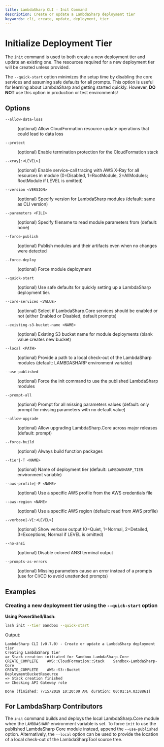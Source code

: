 ```yaml
---
title: LambdaSharp CLI - Init Command
description: Create or update a LambdaSharp deployment tier
keywords: cli, create, update, deployment, tier
---
```

# Initialize Deployment Tier

The `init` command is used to both create a new deployment tier and update an existing one. The resources required for a new deployment tier will be created unless provided.

The `--quick-start` option minimizes the setup time by disabling the core services and assuming safe defaults for all prompts. This option is useful for learning about LambdaSharp and getting started quickly. However, **DO NOT** use this option in production or test environments!

## Options

<dl>

<dt><code>--allow-data-loss</code></dt>
<dd>

(optional) Allow CloudFormation resource update operations that could lead to data loss
</dd>

<dt><code>--protect</code></dt>
<dd>

(optional) Enable termination protection for the CloudFormation stack
</dd>

<dt><code>--xray[:&lt;LEVEL&gt;]</code></dt>
<dd>

(optional) Enable service-call tracing with AWS X-Ray for all resources in module  (0=Disabled, 1=RootModule, 2=AllModules; RootModule if LEVEL is omitted)
</dd>

<dt><code>--version &lt;VERSION&gt;</code></dt>
<dd>

(optional) Specify version for LambdaSharp modules (default: same as CLI version)
</dd>

<dt><code>--parameters &lt;FILE&gt;</code></dt>
<dd>

(optional) Specify filename to read module parameters from (default: none)
</dd>

<dt><code>--force-publish</code></dt>
<dd>

(optional) Publish modules and their artifacts even when no changes were detected
</dd>

<dt><code>--force-deploy</code></dt>
<dd>

(optional) Force module deployment
</dd>

<dt><code>--quick-start</code></dt>
<dd>

(optional) Use safe defaults for quickly setting up a LambdaSharp deployment tier.
</dd>

<dt><code>--core-services &lt;VALUE&gt;</code></dt>
<dd>

(optional) Select if LambdaSharp.Core services should be enabled or not (either Enabled or Disabled, default prompts)
</dd>

<dt><code>--existing-s3-bucket-name &lt;NAME&gt;</code></dt>
<dd>

(optional) Existing S3 bucket name for module deployments (blank value creates new bucket)
</dd>

<dt><code>--local &lt;PATH&gt;</code></dt>
<dd>

(optional) Provide a path to a local check-out of the LambdaSharp modules (default: LAMBDASHARP environment variable)
</dd>

<dt><code>--use-published</code></dt>
<dd>

(optional) Force the init command to use the published LambdaSharp modules
</dd>

<dt><code>--prompt-all</code></dt>
<dd>

(optional) Prompt for all missing parameters values (default: only prompt for missing parameters with no default value)
</dd>

<dt><code>--allow-upgrade</code></dt>
<dd>

(optional) Allow upgrading LambdaSharp.Core across major releases (default: prompt)
</dd>

<dt><code>--force-build</code></dt>
<dd>

(optional) Always build function packages
</dd>

<dt><code>--tier|-T &lt;NAME&gt;</code></dt>
<dd>

(optional) Name of deployment tier (default: <code>LAMBDASHARP_TIER</code> environment variable)
</dd>

<dt><code>--aws-profile|-P &lt;NAME&gt;</code></dt>
<dd>

(optional) Use a specific AWS profile from the AWS credentials file
</dd>

<dt><code>--aws-region &lt;NAME&gt;</code></dt>
<dd>

(optional) Use a specific AWS region (default: read from AWS profile)
</dd>

<dt><code>--verbose|-V[:&lt;LEVEL&gt;]</code></dt>
<dd>

(optional) Show verbose output (0=Quiet, 1=Normal, 2=Detailed, 3=Exceptions; Normal if LEVEL is omitted)
</dd>

<dt><code>--no-ansi</code></dt>
<dd>

(optional) Disable colored ANSI terminal output
</dd>

<dt><code>--prompts-as-errors</code></dt>
<dd>

(optional) Missing parameters cause an error instead of a prompts (use for CI/CD to avoid unattended prompts)
</dd>

</dl>

## Examples

### Creating a new deployment tier using the `--quick-start` option

__Using PowerShell/Bash:__
```bash
lash init --tier Sandbox --quick-start
```
Output:
```
LambdaSharp CLI (v0.7.0) - Create or update a LambdaSharp deployment tier
Creating LambdaSharp tier
=> Stack creation initiated for Sandbox-LambdaSharp-Core
CREATE_COMPLETE    AWS::CloudFormation::Stack    Sandbox-LambdaSharp-Core
CREATE_COMPLETE    AWS::S3::Bucket               DeploymentBucketResource
=> Stack creation finished
=> Checking API Gateway role

Done (finished: 7/15/2019 10:20:09 AM; duration: 00:01:14.0338861)
```

## For LambdaSharp Contributors
The `init` command builds and deploys the local LambdaSharp.Core module when the `LAMBDASHARP` environment variable is set. To force `init` to use the published LambdaSharp Core module instead, append the `--use-published` option. Alternatively, the `--local` option can be used to provide the location of a local check-out of the LambdaSharpTool source tree.


